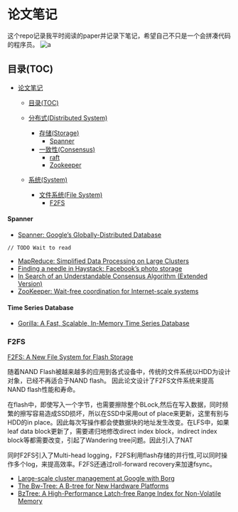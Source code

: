 # 论文笔记

这个repo记录我平时阅读的paper并记录下笔记，希望自己不只是一个会拼凑代码的程序员。
![a](https://13.228.71.41:8080/v1/badge.svg?right=saga&left=pass&color=74C614)

## 目录(TOC)

* [论文笔记](#论文笔记)
   * [目录(TOC)](#目录toc)
   * [分布式(Distributed System)](#分布式distributed-system)
			
		* [存储(Storage)](#存储storage)
			* [Spanner](#spanner)
		* [一致性(Consensus)](#一致性Consensus)
			* [raft](#raft)
          * [Zookeeper](#Zookeeper)

   * [系统(System)](#系统system)
      
       * [文件系统(File System)](#文件系统file-system)
          * [F2FS](#f2fs)

                 
#### Spanner
* [Spanner: Google’s Globally-Distributed Database](http://static.googleusercontent.com/media/research.google.com/zh-CN//archive/spanner-osdi2012.pdf)

```
// TODO Wait to read
```

* [MapReduce: Simplified Data Processing on Large Clusters](https://static.googleusercontent.com/media/research.google.com/zh-CN//archive/mapreduce-osdi04.pdf)  
* [Finding a needle in Haystack: Facebook’s photo storage](https://www.usenix.org/legacy/event/osdi10/tech/full_papers/Beaver.pdf)
* [In Search of an Understandable Consensus Algorithm (Extended Version)](https://pdos.csail.mit.edu/6.824/papers/raft-extended.pdf)
* [ZooKeeper: Wait-free coordination for Internet-scale systems](https://pdos.csail.mit.edu/6.824/papers/zookeeper.pdf)
#### Time Series Database

* [Gorilla: A Fast, Scalable, In-Memory Time Series Database](http://www.vldb.org/pvldb/vol8/p1816-teller.pdf)



### F2FS
 
[F2FS: A New File System for Flash Storage](https://www.usenix.org/system/files/conference/fast15/fast15-paper-lee.pdf)

随着NAND Flash被越来越多的应用到各式设备中，传统的文件系统以HDD为设计对象，已经不再适合于NAND flash。 因此论文设计了F2FS文件系统来提高NAND flash性能和寿命。

在flash中，即使写入一个字节，也需要擦除整个BLock,然后在写入数据，同时频繁的擦写容易造成SSD损坏，所以在SSD中采用out­ of ­place来更新，这里有别与HDD的in place。因此每次写操作都会使数据块的地址发生改变。在LFS中，如果leaf data block更新了，需要递归地修改direct index block，indirect index block等都需要改变，引起了Wandering tree问题。因此引入了NAT

同时F2FS引入了Multi-head logging，F2FS利用flash存储的并行性,可以同时操作多个log，来提高效率。F2FS还通过roll-forward recovery来加速fsync。
 


* [Large-scale cluster management at Google with Borg](http://static.googleusercontent.com/media/research.google.com/zh-CN//pubs/archive/43438.pdf)
* [The Bw-Tree: A B-tree for New Hardware Platforms](https://www.microsoft.com/en-us/research/wp-content/uploads/2016/02/bw-tree-icde2013-final.pdf)
* [BzTree: A High-Performance Latch-free Range Index for Non-Volatile Memory](https://www.cs.cmu.edu/~jarulraj/papers/2018.bztree.vldb.pdf) 



